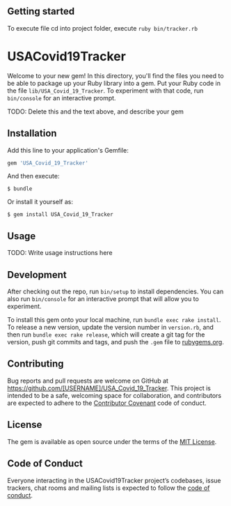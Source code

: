 ## Getting started
To execute file cd into project folder, execute `ruby bin/tracker.rb`

# USACovid19Tracker

Welcome to your new gem! In this directory, you'll find the files you need to be able to package up your Ruby library into a gem. Put your Ruby code in the file `lib/USA_Covid_19_Tracker`. To experiment with that code, run `bin/console` for an interactive prompt.

TODO: Delete this and the text above, and describe your gem

## Installation

Add this line to your application's Gemfile:

```ruby
gem 'USA_Covid_19_Tracker'
```

And then execute:

    $ bundle

Or install it yourself as:

    $ gem install USA_Covid_19_Tracker

## Usage

TODO: Write usage instructions here

## Development

After checking out the repo, run `bin/setup` to install dependencies. You can also run `bin/console` for an interactive prompt that will allow you to experiment.

To install this gem onto your local machine, run `bundle exec rake install`. To release a new version, update the version number in `version.rb`, and then run `bundle exec rake release`, which will create a git tag for the version, push git commits and tags, and push the `.gem` file to [rubygems.org](https://rubygems.org).

## Contributing

Bug reports and pull requests are welcome on GitHub at https://github.com/[USERNAME]/USA_Covid_19_Tracker. This project is intended to be a safe, welcoming space for collaboration, and contributors are expected to adhere to the [Contributor Covenant](http://contributor-covenant.org) code of conduct.

## License

The gem is available as open source under the terms of the [MIT License](https://opensource.org/licenses/MIT).

## Code of Conduct

Everyone interacting in the USACovid19Tracker project’s codebases, issue trackers, chat rooms and mailing lists is expected to follow the [code of conduct](https://github.com/[USERNAME]/USA_Covid_19_Tracker/blob/master/CODE_OF_CONDUCT.md).
